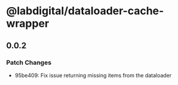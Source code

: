 # @labdigital/dataloader-cache-wrapper

## 0.0.2

### Patch Changes

- 95be409: Fix issue returning missing items from the dataloader
